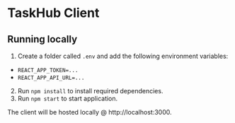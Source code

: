 # TaskHub Client

## Running locally
1. Create a folder called `.env` and add the following environment variables:
- `REACT_APP_TOKEN=...`
- `REACT_APP_API_URL=...`
2. Run `npm install` to install required dependencies.
3. Run `npm start` to start application.

The client will be hosted locally @ http://localhost:3000.
